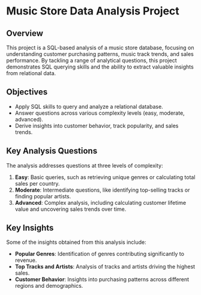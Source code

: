 # Music Store Data Analysis Project

## Overview
This project is a SQL-based analysis of a music store database, focusing on understanding customer purchasing patterns, music track trends, and sales performance. By tackling a range of analytical questions, this project demonstrates SQL querying skills and the ability to extract valuable insights from relational data.

## Objectives
- Apply SQL skills to query and analyze a relational database.
- Answer questions across various complexity levels (easy, moderate, advanced).
- Derive insights into customer behavior, track popularity, and sales trends.

## Key Analysis Questions
The analysis addresses questions at three levels of complexity:

1. **Easy**: Basic queries, such as retrieving unique genres or calculating total sales per country.
2. **Moderate**: Intermediate questions, like identifying top-selling tracks or finding popular artists.
3. **Advanced**: Complex analysis, including calculating customer lifetime value and uncovering sales trends over time.

## Key Insights
Some of the insights obtained from this analysis include:
- **Popular Genres**: Identification of genres contributing significantly to revenue.
- **Top Tracks and Artists**: Analysis of tracks and artists driving the highest sales.
- **Customer Behavior**: Insights into purchasing patterns across different regions and demographics.
